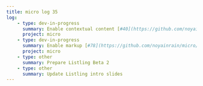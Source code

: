 ```yaml
---
title: micro log 35
log:
    - type: dev-in-progress
      summary: Enable contextual content [#40](https://github.com/noyainrain/micro/issues/40)
      project: micro
    - type: dev-in-progress
      summary: Enable markup [#78](https://github.com/noyainrain/micro/issues/78)
      project: micro
    - type: other
      summary: Prepare Listling Beta 2
    - type: other
      summary: Update Listling intro slides
---
```

